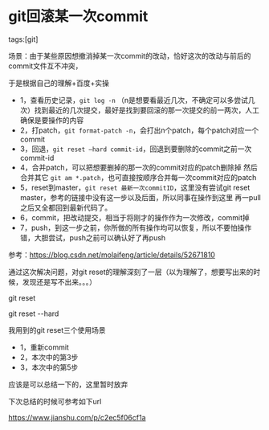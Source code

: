 # git回滚某一次commit

tags:[git]

场景：由于某些原因想撤消掉某一次commit的改动，恰好这次的改动与前后的commit文件互不冲突，

于是根据自己的理解+百度+实操

* 1，查看历史记录，```git log -n``` （n是想要看最近几次，不确定可以多尝试几次）找到最近的几次提交，最好是找到要回滚的那一次提交的前一两次，人工确保是要操作的内容
* 2，打patch，```git format-patch -n```，会打出n个patch，每个patch对应一个commit
* 3，回退，```git reset –hard commit-id```，回退到要删除的commit之前一次commit-id
* 4，合并patch，可以把想要删掉的那一次的commit对应的patch删除掉 然后合并其它 ```git am *.patch```，也可直接按顺序合并每一次commit对应的patch
* 5，reset到master，```git reset 最新一次commitID```，这里没有尝试git reset master，参考的链接中没有这一步以及后面，所以同事在操作到这里 再一pull之后又全都回到最新代码了。
* 6，commit，把改动提交，相当于将刚才的操作作为一次修改，commit掉
* 7，push，到这一步之前，你所做的所有操作均可以恢复，所以不要怕操作错，大胆尝试，push之前可以确认好了再push

参考：https://blog.csdn.net/molaifeng/article/details/52671810

通过这次解决问题，对git reset的理解深刻了一层（以为理解了，想要写出来的时候，发现还是写不出来。。。）

git reset

git reset --hard

我用到的git reset三个使用场景
* 1，重新commit
* 2，本次中的第3步
* 3，本次中的第5步

应该是可以总结一下的，这里暂时放弃

下次总结的时候可参考如下url

https://www.jianshu.com/p/c2ec5f06cf1a